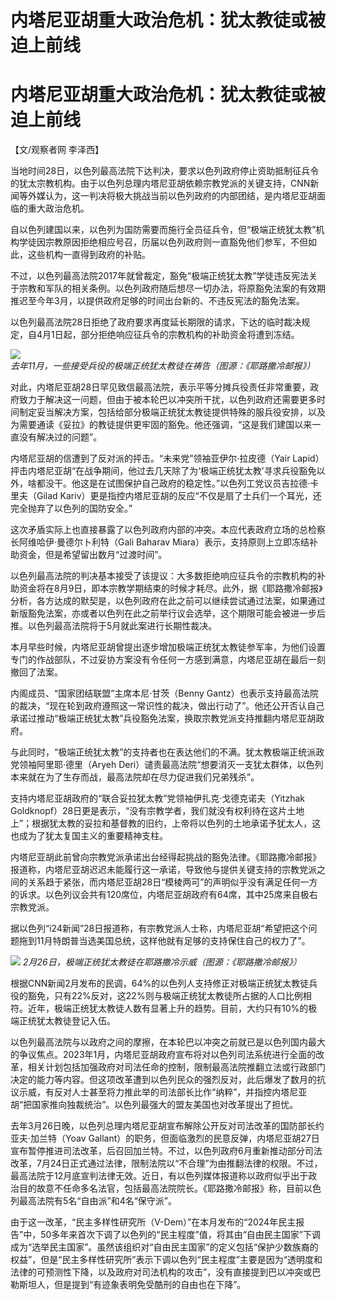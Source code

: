 # 内塔尼亚胡重大政治危机：犹太教徒或被迫上前线

# 内塔尼亚胡重大政治危机：犹太教徒或被迫上前线

【文/观察者网 李泽西】

当地时间28日，以色列最高法院下达判决，要求以色列政府停止资助抵制征兵令的犹太宗教机构。由于以色列总理内塔尼亚胡依赖宗教党派的关键支持，CNN新闻等外媒认为，这一判决将极大挑战当前以色列政府的内部团结，是内塔尼亚胡面临的重大政治危机。

自以色列建国以来，以色列为国防需要而施行全员征兵令，但“极端正统犹太教”机构学徒因宗教原因拒绝相应号召，历届以色列政府则一直豁免他们参军，不但如此，这些机构一直得到政府的补贴。

不过，以色列最高法院2017年就曾裁定，豁免“极端正统犹太教”学徒违反宪法关于宗教和军队的相关条例。以色列政府随后想尽一切办法，将原豁免法案的有效期推迟至今年3月，以提供政府足够的时间出台新的、不违反宪法的豁免法案。

以色列最高法院28日拒绝了政府要求再度延长期限的请求，下达的临时裁决规定，自4月1日起，部分拒绝响应征兵令的宗教机构的补助资金将遭到冻结。

![](https://inews.gtimg.com/om_bt/OTtZQjVSJT_SLYjH3di3Bkhrh0r7TedW8qo7SUdNDSVQMAA/1000)
_去年11月，一些接受兵役的极端正统犹太教徒在祷告（图源：《耶路撒冷邮报》）_

对此，内塔尼亚胡28日罕见致信最高法院，表示平等分摊兵役责任非常重要，政府致力于解决这一问题，但由于被本轮巴以冲突所干扰，以色列政府还需要更多时间制定妥当解决方案，包括给部分极端正统犹太教徒提供特殊的服兵役安排，以及为需要通读《妥拉》的教徒提供更牢固的豁免。他还强调，“这是我们建国以来一直没有解决过的问题”。

内塔尼亚胡的信遭到了反对派的抨击。“未来党”领袖亚伊尔·拉皮德（Yair
Lapid）抨击内塔尼亚胡“在战争期间，他过去几天除了为‘极端正统犹太教’寻求兵役豁免以外，啥都没干。他这是在试图保护自己政府的稳定性。”以色列工党议员吉拉德·卡里夫（Gilad
Kariv）更是指控内塔尼亚胡的反应“不仅是扇了士兵们一个耳光，还完全抛弃了以色列的国防安全。”

这次矛盾实际上也直接暴露了以色列政府内部的冲突。本应代表政府立场的总检察长阿维哈伊·曼德尔卜利特（Gali Baharav
Miara）表示，支持原则上立即冻结补助资金，但是希望留出数月“过渡时间”。

以色列最高法院的判决基本接受了该提议：大多数拒绝响应征兵令的宗教机构的补助资金将在8月9日，即本宗教学期结束的时候才耗尽。此外，据《耶路撒冷邮报》分析，各方达成的默契是，以色列政府在此之前可以继续尝试通过法案，如果通过新版豁免法案，亦或者以色列在此之前举行议会选举，这个期限可能会被进一步后推。以色列最高法院将于5月就此案进行长期性裁决。

本月早些时候，内塔尼亚胡曾提出逐步增加极端正统犹太教徒参军率，为他们设置专门的作战部队，不过妥协方案没有令任何一方感到满意，内塔尼亚胡在最后一刻撤回了法案。

内阁成员、“国家团结联盟”主席本尼·甘茨（Benny
Gantz）也表示支持最高法院的裁决，“现在轮到政府遵照这一常识性的裁决，做出行动了”。他还公开否认自己承诺过推动“极端正统犹太教”兵役豁免法案，换取宗教党派支持推翻内塔尼亚胡政府。

与此同时，“极端正统犹太教”的支持者也在表达他们的不满。犹太教极端正统派政党领袖阿里耶·德里（Aryeh
Deri）谴责最高法院“想要消灭一支犹太群体，以色列本来就在为了生存而战，最高法院却在尽力促进我们兄弟残杀”。

支持内塔尼亚胡政府的“联合妥拉犹太教”党领袖伊扎克·戈德克诺夫（Yitzhak
Goldknopf）28日更是表示，“没有宗教学者，我们就没有权利待在这片土地上”；根据犹太教的妥拉和基督教的旧约，上帝将以色列的土地承诺予犹太人，这也成为了犹太复国主义的重要精神支柱。

内塔尼亚胡此前曾向宗教党派承诺出台经得起挑战的豁免法律。《耶路撒冷邮报》报道称，内塔尼亚胡迟迟未能履行这一承诺，导致他与提供关键支持的宗教党派之间的关系趋于紧张，而内塔尼亚胡28日“模棱两可”的声明似乎没有满足任何一方的诉求。以色列议会共有120席位，内塔尼亚胡政府有64席，其中25席来自极右宗教党派。

据以色列“i24新闻”28日报道称，有宗教党派人士称，内塔尼亚胡“希望把这个问题拖到11月特朗普当选美国总统，这样他就有足够的支持保住自己的权力了”。

![](https://inews.gtimg.com/om_bt/Obrw3Ukc3meUviBlBrbP1nvR6oq1v8b7wGqhbXq32W7l4AA/1000)
_2月26日，极端正统犹太教徒在耶路撒冷示威（图源：《耶路撒冷邮报》）_

根据CNN新闻2月发布的民调，64%的以色列人支持修正对极端正统犹太教徒兵役的豁免，只有22%反对，这22%则与极端正统犹太教徒所占据的人口比例相符。近年，极端正统犹太教徒人数有显著上升的趋势。目前，大约只有10%的极端正统犹太教徒登记入伍。

以色列最高法院与以政府之间的摩擦，在本轮巴以冲突之前就已是以色列国内最大的争议焦点。2023年1月，内塔尼亚胡政府宣布将对以色列司法系统进行全面的改革，相关计划包括加强政府对司法任命的控制，限制最高法院推翻立法或行政部门决定的能力等内容。但这项改革遭到以色列民众的强烈反对，此后爆发了数月的抗议示威，有反对人士甚至将力推此举的司法部长比作“纳粹”，并指控内塔尼亚胡“把国家推向独裁统治”。以色列最强大的盟友美国也对改革提出了担忧。

去年3月26日晚，以色列总理内塔尼亚胡宣布解除公开反对司法改革的国防部长约亚夫·加兰特（Yoav
Gallant）的职务，但面临激烈的民意反弹，内塔尼亚胡27日宣布暂停推进司法改革，后召回加兰特。不过，以色列政府6月重新推动部分司法改革，7月24日正式通过法律，限制法院以“不合理”为由推翻法律的权限。不过，最高法院于12月底宣判法律无效。近日，有以色列媒体报道称以政府似乎出于政治目的故意不任命多名法官，包括最高法院院长。《耶路撒冷邮报》称，目前以色列最高法院有5名“自由派”和4名“保守派”。

由于这一改革，“民主多样性研究所（V-Dem）”在本月发布的“2024年民主报告”中，50多年来首次下调了以色列的“民主程度”值，将其由“自由民主国家”下调成为“选举民主国家”。虽然该组织对“自由民主国家”的定义包括“保护少数族裔的权益”，但是“民主多样性研究所”表示下调以色列“民主程度”主要是因为“透明度和法律的可预测性下降，以及政府对司法机构的攻击”，没有直接提到巴以冲突或巴勒斯坦人，但是提到“有迹象表明免受酷刑的自由也在下降”。

